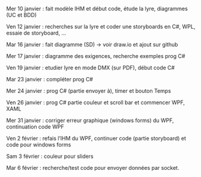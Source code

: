 Mer 10 janvier : fait modèle IHM et début code, étude la lyre, diagrammes (UC et BDD)

Ven 12 janvier : recherches sur la lyre et coder une storyboards en C#, WPL, essaie de storyboard, …

Mar 16 janvier : fait diagramme (SD) -> voir draw.io et ajout sur github

Mer 17 janvier : diagramme des exigences, recherche exemples prog C#

Ven 19 janvier : etudier lyre en mode DMX (sur PDF), début code C#

Mar 23 janvier : compléter prog C#

Mer 24 janvier : prog C# (partie envoyer à), timer et bouton Temps

Ven 26 janvier : prog C# partie couleur et scroll bar et commencer WPF, XAML

Mer 31 janvier : corriger erreur graphique (windows forms) du WPF, continuation code WPF


Ven 2 février : refais l’IHM du WPF, continuer code (partie storyboard) et code pour windows forms

Sam 3 février : couleur pour sliders 

Mar 6 février : recherche/test code pour envoyer données par socket.
